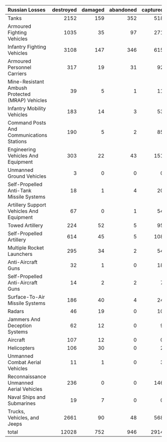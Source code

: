| Russian Losses                                   |   destroyed |   damaged |   abandoned |   captured |   total |
|:-------------------------------------------------|------------:|----------:|------------:|-----------:|--------:|
| Tanks                                            |        2152 |       159 |         352 |        518 |    3181 |
| Armoured Fighting Vehicles                       |        1035 |        35 |          97 |        271 |    1438 |
| Infantry Fighting Vehicles                       |        3108 |       147 |         346 |        615 |    4216 |
| Armoured Personnel Carriers                      |         317 |        19 |          31 |         92 |     459 |
| Mine-Resistant Ambush Protected  (MRAP) Vehicles |          39 |         5 |           1 |         11 |      56 |
| Infantry Mobility Vehicles                       |         183 |        14 |           3 |         53 |     253 |
| Command Posts And Communications Stations        |         190 |         5 |           2 |         85 |     282 |
| Engineering Vehicles And Equipment               |         303 |        22 |          43 |        151 |     519 |
| Unmanned Ground Vehicles                         |           3 |         0 |           0 |          0 |       3 |
| Self-Propelled Anti-Tank Missile Systems         |          18 |         1 |           4 |         20 |      43 |
| Artillery Support Vehicles And Equipment         |          67 |         0 |           1 |         54 |     122 |
| Towed Artillery                                  |         224 |        52 |           5 |         95 |     376 |
| Self-Propelled Artillery                         |         614 |        45 |           5 |        108 |     772 |
| Multiple Rocket Launchers                        |         295 |        34 |           2 |         54 |     385 |
| Anti-Aircraft Guns                               |          32 |         1 |           0 |         18 |      51 |
| Self-Propelled Anti-Aircraft Guns                |          14 |         2 |           2 |          7 |      25 |
| Surface-To-Air Missile Systems                   |         186 |        40 |           4 |         24 |     254 |
| Radars                                           |          46 |        19 |           0 |         10 |      75 |
| Jammers And Deception Systems                    |          62 |        12 |           0 |          9 |      83 |
| Aircraft                                         |         107 |        12 |           0 |          0 |     119 |
| Helicopters                                      |         106 |        30 |           0 |          2 |     138 |
| Unmanned Combat Aerial Vehicles                  |          11 |         1 |           0 |          3 |      15 |
| Reconnaissance Unmanned Aerial Vehicles          |         236 |         0 |           0 |        146 |     382 |
| Naval Ships and Submarines                       |          19 |         7 |           0 |          0 |      26 |
| Trucks, Vehicles, and Jeeps                      |        2661 |        90 |          48 |        568 |    3367 |
| total                                            |       12028 |       752 |         946 |       2914 |   16640 |